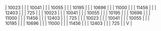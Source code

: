 | 10023 | |
| 10041 | |
| 10055 | |
| 10195 | |
| 10696 | |
| 11000 | |
| 11456 | |
| 12403 | |
| 725 | |
| 10023 | |
| 10041 | |
| 10055 | |
| 10195 | |
| 10696 | |
| 11000 | |
| 11456 | |
| 12403 | |
| 725 | |
| 10023 | |
| 10041 | |
| 10055 | |
| 10195 | |
| 10696 | |
| 11000 | |
| 11456 | |
| 12403 | |
| 725 | |
V |

